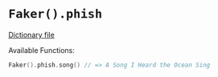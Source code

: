 # `Faker().phish`

[Dictionary file](../src/main/resources/locales/en/phish.yml)

Available Functions:  
```kotlin
Faker().phish.song() // => A Song I Heard the Ocean Sing
```
